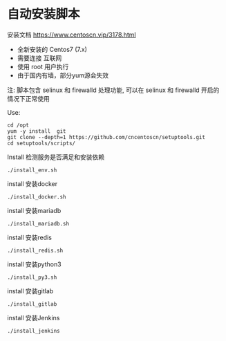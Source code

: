 # 自动安装脚本

安装文档 https://www.centoscn.vip/3178.html

- 全新安装的 Centos7 (7.x)
- 需要连接 互联网
- 使用 root 用户执行
- 由于国内有墙，部分yum源会失效

注: 脚本包含 selinux 和 firewalld 处理功能, 可以在 selinux 和 firewalld 开启的情况下正常使用

Use:

```
cd /opt
yum -y install  git
git clone --depth=1 https://github.com/cncentoscn/setuptools.git
cd setuptools/scripts/
```
Install 检测服务是否满足和安装依赖
```
./install_env.sh
```
install 安装docker
```
./install_docker.sh 
```
install 安装mariadb
```
./install_mariadb.sh
```
install 安装redis
```
./install_redis.sh
```
install 安装python3
```
./install_py3.sh

```
install 安装gitlab
```
./install_gitlab

```
install 安装Jenkins
```
./install_jenkins

```
